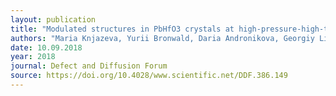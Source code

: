 ```yaml
---
layout: publication
title: "Modulated structures in PbHfO3 crystals at high-pressure-high-temperature conditions"
authors: "Maria Knjazeva, Yurii Bronwald, Daria Andronikova, Georgiy Lityagin, Alexey Bosak, Paraskevas Parisiades, Krystian Roleder, Andrzej Majchrowski, Alexander Fotiadi, Alexey V. Filimonov,  Roman G. Burkovsky"
date: 10.09.2018
year: 2018
journal: Defect and Diffusion Forum
source: https://doi.org/10.4028/www.scientific.net/DDF.386.149
---
```

